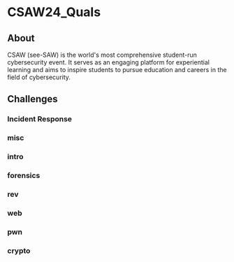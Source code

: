 # CSAW24_Quals

## About

CSAW (see-SAW) is the world's most comprehensive student-run cybersecurity event. It serves as an engaging platform for experiential learning and aims to inspire students to pursue education and careers in the field of cybersecurity.

## Challenges

### Incident Response


### misc


### intro


### forensics


### rev


### web


### pwn


### crypto



